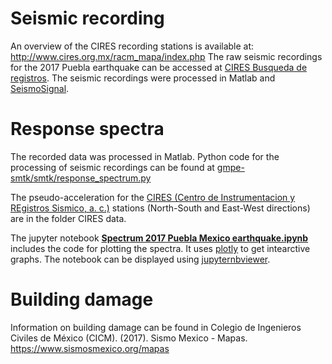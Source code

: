 # Seismic recording
An overview of the CIRES recording stations is available at: http://www.cires.org.mx/racm_mapa/index.php
The raw seismic recordings for the 2017 Puebla earthquake can be accessed at [CIRES Busqueda de registros](http://www.cires.org.mx/registro_es.php).
The seismic recordings were processed in Matlab and [SeismoSignal](https://seismosoft.com/product/seismosignal/).

# Response spectra
The recorded data was processed in Matlab.
Python code for the processing of seismic recordings can be found at [gmpe-smtk/smtk/response_spectrum.py](https://github.com/GEMScienceTools/gmpe-smtk/blob/master/smtk/response_spectrum.py)

The pseudo-acceleration for the [CIRES (Centro de Instrumentacion y REgistros Sismico, a. c.)](http://www.cires.org.mx/) stations (North-South and East-West directions) are in the folder CIRES data.

The jupyter notebook **[Spectrum 2017 Puebla Mexico earthquake.ipynb](https://github.com/sroe459/2017-Puebla-Mexico-earthquake/blob/master/Spectrum%202017%20Puebla%20Mexico%20earthquake.ipynb)** includes the code for plotting the spectra. It uses [plotly](https://plotly.com/python/) to get intearctive graphs. The notebook can be displayed using [jupyternbviewer](https://nbviewer.jupyter.org/).


# Building damage
Information on building damage can be found in
Colegio de Ingenieros Civiles de México (CICM). (2017). Sismo Mexico - Mapas. https://www.sismosmexico.org/mapas
